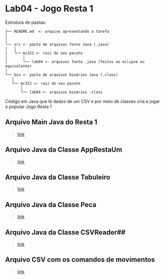 # Lab04 - Jogo Resta 1 #

Estrutura de pastas:

```
├── README.md  <- arquivo apresentando a tarefa
│
│
└── src <- pasta de arquivos fonte Java (.java)
|   │
|   └── mc322 <- raiz do seu pacote
|       │
|       └── lab04 <- arquivos fonte .java (feitos no eclipse ou equivalente)
│
└── bin <- pasta de arquivos binários Java (.class)
   │
   └── mc322 <- raiz do seu pacote
       │
       └── lab04 <- arquivos binários .class

```

Código em Java que lê dados de um CSV e por meio de classes cria e jogar o
popular Jogo Resta 1


## Arquivo Main Java do Resta 1 ##
> [link](https://github.com/LucasNP/MC322/blob/main/lab04/src/mc322/lab04/Main.java)
 
## Arquivo Java da Classe AppRestaUm ##
> [link](https://github.com/LucasNP/MC322/blob/main/lab04/src/mc322/lab04/AppRestaUm.java)

## Arquivo Java da Classe Tabuleiro ##
> [link](https://github.com/LucasNP/MC322/blob/main/lab04/src/mc322/lab04/Tabuleiro.java)
 
## Arquivo Java da Classe Peca ##
> [link](https://github.com/LucasNP/MC322/blob/main/lab04/src/mc322/lab04/Peca.java)

## Arquivo Java da Classe CSVReader##
> [link](https://github.com/LucasNP/MC322/blob/main/lab04/src/mc322/lab04/CSVReader.java)

## Arquivo CSV com os comandos de movimentos ##
> [link](https://github.com/LucasNP/MC322/tree/main/lab04/data)


